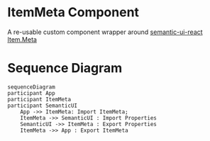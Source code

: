 # ItemMeta Component

A re-usable custom component wrapper around [semantic-ui-react Item.Meta](https://react.semantic-ui.com/views/item)

# Sequence Diagram

```mermaid
sequenceDiagram
participant App
participant ItemMeta
participant SemanticUI
    App ->> ItemMeta: Import ItemMeta;
    ItemMeta ->> SemanticUI : Import Properties
    SemanticUI ->> ItemMeta : Export Properties
    ItemMeta ->> App : Export ItemMeta
```
